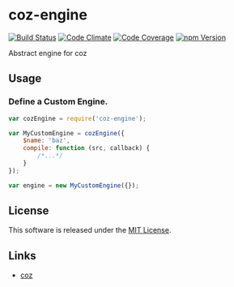 coz-engine
==========

<!-- Badge Start -->
<a name="badges"></a>

[![Build Status][bd_travis_shield_url]][bd_travis_url]
[![Code Climate][bd_codeclimate_shield_url]][bd_codeclimate_url]
[![Code Coverage][bd_codeclimate_coverage_shield_url]][bd_codeclimate_url]
[![npm Version][bd_npm_shield_url]][bd_npm_url]

[bd_repo_url]: https://github.com/coz-repo/coz-engine
[bd_travis_url]: http://travis-ci.org/coz-repo/coz-engine
[bd_travis_shield_url]: http://img.shields.io/travis/coz-repo/coz-engine.svg?style=flat
[bd_license_url]: https://github.com/coz-repo/coz-engine/blob/master/LICENSE
[bd_codeclimate_url]: http://codeclimate.com/github/coz-repo/coz-engine
[bd_codeclimate_shield_url]: http://img.shields.io/codeclimate/github/coz-repo/coz-engine.svg?style=flat
[bd_codeclimate_coverage_shield_url]: http://img.shields.io/codeclimate/coverage/github/coz-repo/coz-engine.svg?style=flat
[bd_gemnasium_url]: https://gemnasium.com/coz-repo/coz-engine
[bd_gemnasium_shield_url]: https://gemnasium.com/coz-repo/coz-engine.svg
[bd_npm_url]: http://www.npmjs.org/package/coz-engine
[bd_npm_shield_url]: http://img.shields.io/npm/v/coz-engine.svg?style=flat

<!-- Badge End -->


<!-- Description Start -->
<a name="description"></a>

Abstract engine for coz

<!-- Description End -->



<!-- Sections Start -->
<a name="sections"></a>

Usage
----

### Define a Custom Engine.

```javascript
var cozEngine = require('coz-engine');

var MyCustomEngine = cozEngine({
    $name: 'baz',
    compile: function (src, callback) {
        /*...*/
    }
});

var engine = new MyCustomEngine({});
```


<!-- Sections Start -->


<!-- LICENSE Start -->
<a name="license"></a>

License
-------
This software is released under the [MIT License](https://github.com/coz-repo/coz-engine/blob/master/LICENSE).

<!-- LICENSE End -->


<!-- Links Start -->
<a name="links"></a>

Links
------

+ [coz](https://github.com/coz-repo/coz)

<!-- Links End -->
